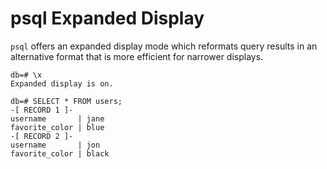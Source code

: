 # psql Expanded Display

`psql` offers an expanded display mode which reformats query results in an alternative format that is more efficient for narrower displays.


```
db=# \x
Expanded display is on.
```

```
db=# SELECT * FROM users;
-[ RECORD 1 ]-
username       | jane
favorite_color | blue
-[ RECORD 2 ]-
username       | jon
favorite_color | black
```